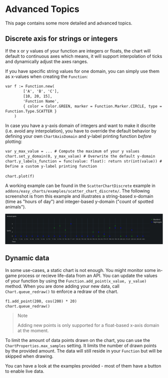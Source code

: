 # Advanced Topics

This page contains some more detailed and advanced topics.

## Discrete axis for strings or integers

If the x or y values of your function are integers or floats, the chart will default to continuous axes which means, it will support interpolation of ticks and dynamically adjust the axes ranges.

If you have specific string values for one domain, you can simply use them as x-values when creating the `Function`:

```gdscript
var f := Function.new(
		['A', 'B', 'C'],
		[10, 20, 15],
		'Function Name',
		{ color = Color.GREEN, marker = Function.Marker.CIRCLE, type = Function.Type.SCATTER }
	)
```

In case you have a y-axis domain of integers and want to make it discrite (i.e. avoid any interpolation), you have to override the default behavior by defining your own `ChartAxisDomain` and y-label printing function _before_ plotting:

```gdscript
var y_max_value = ... # Compute the maximum of your y values
chart.set_y_domain(0, y_max_value) # Overwrite the default y-domain
chart.y_labels_function = func(value: float): return str(int(value)) # Define a custom y-label printing function

chart.plot(f)
```

A working example can be found in the `ScatterChartDiscrete` example in `addons/easy_charts/examples/scatter_chart_discrete/`. The following screenshot is from this example and illustrates a string-based x-domain (time as "hours of day") and integer-based y-domain ("count of spotted animals").

![Screenshot demonstrating a chart with string-based x-axis and integer-based y-axis](assets/discrete-axis-domains.png)


## Dynamic data

In some use-cases, a static chart is not enough. You might monitor some in-game process or recieve life-data from an API. You can update the values of your function by using the `Function.add_point(x_value, y_value)` method. When you are done adding your new data, call `Chart.queue_redraw()` to enforce a redraw of the chart.

```gdscript
f1.add_point(200, cos(200) * 20)
chart.queue_redraw()
```

> Note
>
> Adding new points is only supported for a float-based x-axis domain at the moment.

To limit the amount of data points drawn on the chart, you can use the `ChartProperties.max_samples` setting. It limits the number of drawn points by the provided amount. The data will still reside in your `Function` but will be skipped when drawing.

You can have a look at the examples provided - most of them have a button to enable live data.